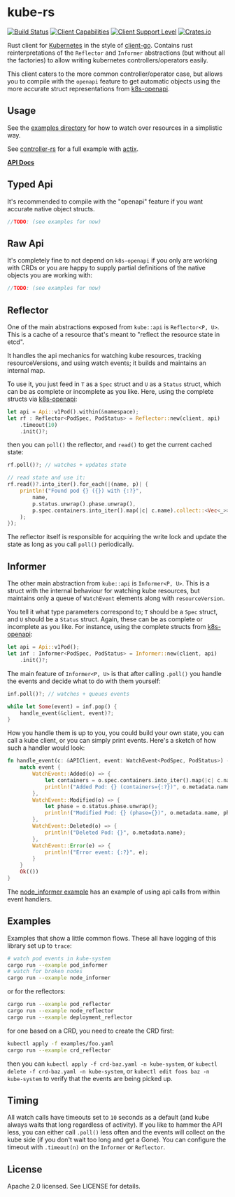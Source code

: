 # kube-rs
[![Build Status](https://travis-ci.org/clux/kube-rs.svg?branch=master)](https://travis-ci.org/clux/kube-rs)
[![Client Capabilities](https://img.shields.io/badge/Kubernetes%20client-Silver-blue.svg?style=plastic&colorB=C0C0C0&colorA=306CE8)](http://bit.ly/kubernetes-client-capabilities-badge)
[![Client Support Level](https://img.shields.io/badge/kubernetes%20client-alpha-green.svg?style=plastic&colorA=306CE8)](http://bit.ly/kubernetes-client-support-badge)
[![Crates.io](https://img.shields.io/crates/v/kube.svg)](https://crates.io/crates/kube)

Rust client for [Kubernetes](http://kubernetes.io) in the style of [client-go](https://github.com/kubernetes/client-go). Contains rust reinterpretations of the `Reflector` and `Informer` abstractions (but without all the factories) to allow writing kubernetes controllers/operators easily.

This client caters to the more common controller/operator case, but allows you to compile with the `openapi` feature to get automatic objects using the more accurate struct representations from [k8s-openapi](https://github.com/Arnavion/k8s-openapi).

## Usage
See the [examples directory](./examples) for how to watch over resources in a simplistic way.

See [controller-rs](https://github.com/clux/controller-rs) for a full example with [actix](https://actix.rs/).

**[API Docs](https://clux.github.io/kube-rs/kube/)**

## Typed Api
It's recommended to compile with the "openapi" feature if you want accurate native object structs.

```rust
//TODO: (see examples for now)
```

## Raw Api
It's completely fine to not depend on `k8s-openapi` if you only are working with CRDs or you are happy to supply partial definitions of the native objects you are working with:

```rust
//TODO: (see examples for now)
```


## Reflector
One of the main abstractions exposed from `kube::api` is `Reflector<P, U>`. This is a cache of a resource that's meant to "reflect the resource state in etcd".

It handles the api mechanics for watching kube resources, tracking resourceVersions, and using watch events; it builds and maintains an internal map.

To use it, you just feed in `T` as a `Spec` struct and `U` as a `Status` struct, which can be as complete or incomplete as you like. Here, using the complete structs via [k8s-openapi](https://docs.rs/k8s-openapi/0.4.0/k8s_openapi/api/core/v1/struct.PodSpec.html):

```rust
let api = Api::v1Pod().within(&namespace);
let rf : Reflector<PodSpec, PodStatus> = Reflector::new(client, api)
    .timeout(10)
    .init()?;
```

then you can `poll()` the reflector, and `read()` to get the current cached state:

```rust
rf.poll()?; // watches + updates state

// read state and use it:
rf.read()?.into_iter().for_each(|(name, p)| {
    println!("Found pod {} ({}) with {:?}",
        name,
        p.status.unwrap().phase.unwrap(),
        p.spec.containers.into_iter().map(|c| c.name).collect::<Vec<_>>(),
    );
});
```

The reflector itself is responsible for acquiring the write lock and update the state as long as you call `poll()` periodically.

## Informer
The other main abstraction from `kube::api` is `Informer<P, U>`. This is a struct with the internal behaviour for watching kube resources, but maintains only a queue of `WatchEvent` elements along with `resourceVersion`.

You tell it what type parameters correspond to; `T` should be a `Spec` struct, and `U` should be a `Status` struct. Again, these can be as complete or incomplete as you like. For instance, using the complete structs from [k8s-openapi](https://docs.rs/k8s-openapi/0.4.0/k8s_openapi/api/core/v1/struct.PodSpec.html):

```rust
let api = Api::v1Pod();
let inf : Informer<PodSpec, PodStatus> = Informer::new(client, api)
    .init()?;
```

The main feature of `Informer<P, U>` is that after calling `.poll()` you handle the events and decide what to do with them yourself:

```rust
inf.poll()?; // watches + queues events

while let Some(event) = inf.pop() {
    handle_event(&client, event)?;
}
```

How you handle them is up to you, you could build your own state, you can call a kube client, or you can simply print events. Here's a sketch of how such a handler would look:

```rust
fn handle_event(c: &APIClient, event: WatchEvent<PodSpec, PodStatus>) -> Result<(), failure::Error> {
    match event {
        WatchEvent::Added(o) => {
            let containers = o.spec.containers.into_iter().map(|c| c.name).collect::<Vec<_>>();
            println!("Added Pod: {} (containers={:?})", o.metadata.name, containers);
        },
        WatchEvent::Modified(o) => {
            let phase = o.status.phase.unwrap();
            println!("Modified Pod: {} (phase={})", o.metadata.name, phase);
        },
        WatchEvent::Deleted(o) => {
            println!("Deleted Pod: {}", o.metadata.name);
        },
        WatchEvent::Error(e) => {
            println!("Error event: {:?}", e);
        }
    }
    Ok(())
}
```

The [node_informer example](./examples/node_informer.rs) has an example of using api calls from within event handlers.

## Examples
Examples that show a little common flows. These all have logging of this library set up to `trace`:

```sh
# watch pod events in kube-system
cargo run --example pod_informer
# watch for broken nodes
cargo run --example node_informer
```

or for the reflectors:

```sh
cargo run --example pod_reflector
cargo run --example node_reflector
cargo run --example deployment_reflector
```

for one based on a CRD, you need to create the CRD first:

```sh
kubectl apply -f examples/foo.yaml
cargo run --example crd_reflector
```

then you can `kubectl apply -f crd-baz.yaml -n kube-system`, or `kubectl delete -f crd-baz.yaml -n kube-system`, or `kubectl edit foos baz -n kube-system` to verify that the events are being picked up.

## Timing
All watch calls have timeouts set to `10` seconds as a default (and kube always waits that long regardless of activity). If you like to hammer the API less, you can either call `.poll()` less often and the events will collect on the kube side (if you don't wait too long and get a Gone). You can configure the timeout with `.timeout(n)` on the `Informer` or `Reflector`.

## License
Apache 2.0 licensed. See LICENSE for details.
